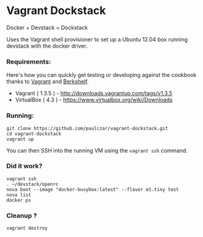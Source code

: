 # Vagrant Dockstack

Docker + Devstack = Dockstack

Uses the Vagrant shell provisioner to set up a Ubuntu 12.04 box running devstack with the docker driver.

### Requirements:

Here's how you can quickly get testing or developing against the cookbook thanks to [Vagrant](http://vagrantup.com/) and [Berkshelf](http://berkshelf.com/).

* Vagrant ( 1.3.5 ) - http://downloads.vagrantup.com/tags/v1.3.5
* VirtualBox ( 4.3 ) - https://www.virtualbox.org/wiki/Downloads

### Running:

    git clone https://github.com/paulczar/vagrant-dockstack.git
    cd vagrant-dockstack
    vagrant up 

You can then SSH into the running VM using the `vagrant ssh` command.

### Did it work?

	vagrant ssh
	. ~/devstack/openrc
	nova boot --image "docker-busybox:latest" --flavor m1.tiny test
	nova list
	docker ps

### Cleanup ?

    vagrant destroy
